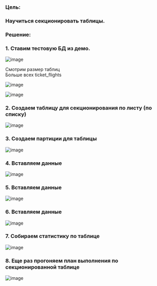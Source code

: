 ### Цель:  

### Научиться секционировать таблицы.  

### Решение:  
### 1. Ставим тестовую БД из демо.  

![image](https://github.com/13-rus/Otus/assets/120638894/d368dd88-f204-4d3f-9000-79164d476c84)  

Смотрим размер таблиц  
Больше всех ticket_flights  

![image](https://github.com/13-rus/Otus/assets/120638894/ae013ecd-e808-4ea0-96c2-08f942bff229)  

 
![image](https://github.com/13-rus/Otus/assets/120638894/c5b16e1a-7e53-4b5a-a284-a734968c6d5b)  


### 2. Создаем таблицу  для секционирования по листу (по списку)  

![image](https://github.com/13-rus/Otus/assets/120638894/cc3b61fe-858a-4e21-b73c-2cf836d6d256)  


### 3.  Создаем партиции  для таблицы  

![image](https://github.com/13-rus/Otus/assets/120638894/252d927d-4438-45c2-bf34-2f4f7b958a25)  

### 4.  Вставляем данные    

![image](https://github.com/13-rus/Otus/assets/120638894/c4d38561-1a21-4d21-8508-becdb5955436)


### 5.  Вставляем данные  

![image](https://github.com/13-rus/Otus/assets/120638894/bf1deb06-9b1d-423b-b226-f4fd739d7868)  

### 6.  Вставляем данные  

![image](https://github.com/13-rus/Otus/assets/120638894/b0dd79db-d478-4b6b-bd49-a7efd1f95e36)  

### 7.  Собираем статистику по таблице  

![image](https://github.com/13-rus/Otus/assets/120638894/da1c1886-1732-4bb1-a842-a201549a715f)  


### 8.  Еще раз прогоняем план выполнения по секционированной таблице    

![image](https://github.com/13-rus/Otus/assets/120638894/acac4351-5f98-4d5e-81a9-0c43414de967)







